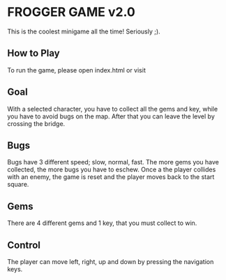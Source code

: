 # FROGGER GAME v2.0

This is the coolest minigame all the time! Seriously ;).


## How to Play

To run the game, please open index.html or visit

## Goal

With a selected character, you have to collect all the gems and key, while you have to avoid bugs on the map.
After that you can leave the level by crossing the bridge.

## Bugs

Bugs have 3 different speed; slow, normal, fast. The more gems you have collected, the more bugs you have to eschew.
Once a the player collides with an enemy, the game is reset and the player moves back to the start square.

## Gems

There are 4 different gems and 1 key, that you must collect to win.

## Control

The player can move left, right, up and down by pressing the navigation keys.
